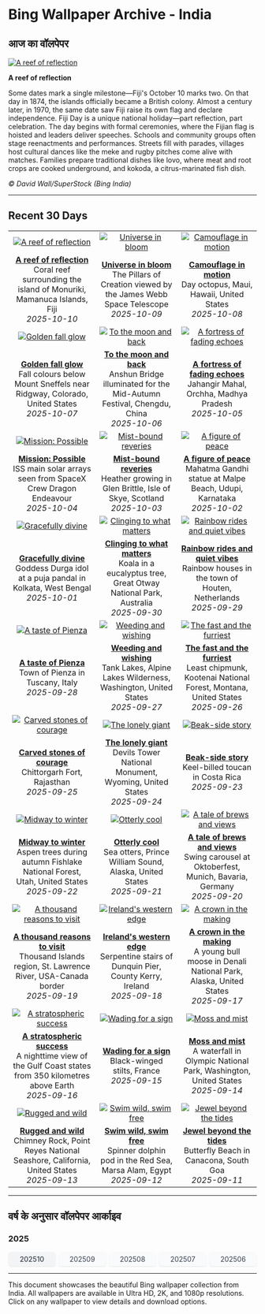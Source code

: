 # Bing Wallpaper Archive - India

## आज का वॉलपेपर

[![A reef of reflection](https://www.bing.com/th?id=OHR.MonurikiFiji_EN-IN0435648198_UHD.jpg&pid=hp&w=2560)](https://bing.codexun.com/in/detail/20251010)

**A reef of reflection**

Some dates mark a single milestone—Fiji's October 10 marks two. On that day in 1874, the islands officially became a British colony. Almost a century later, in 1970, the same date saw Fiji raise its own flag and declare independence. Fiji Day is a unique national holiday—part reflection, part celebration. The day begins with formal ceremonies, where the Fijian flag is hoisted and leaders deliver speeches. Schools and community groups often stage reenactments and performances. Streets fill with parades, villages host cultural dances like the meke and rugby pitches come alive with matches. Families prepare traditional dishes like lovo, where meat and root crops are cooked underground, and kokoda, a citrus-marinated fish dish.

*© David Wall/SuperStock (Bing India)*

---

## Recent 30 Days

| | | |
|:---:|:---:|:---:|
| [![A reef of reflection](https://www.bing.com/th?id=OHR.MonurikiFiji_EN-IN0435648198_UHD.jpg&pid=hp&w=2560)](https://bing.codexun.com/in/detail/20251010) | [![Universe in bloom](https://www.bing.com/th?id=OHR.WebbPillars_EN-IN0244722774_UHD.jpg&pid=hp&w=2560)](https://bing.codexun.com/in/detail/20251009) | [![Camouflage in motion](https://www.bing.com/th?id=OHR.OctopusCyanea_EN-IN9999645050_UHD.jpg&pid=hp&w=2560)](https://bing.codexun.com/in/detail/20251008) | 
| **[A reef of reflection](https://bing.codexun.com/in/detail/20251010)**<br>Coral reef surrounding the island of Monuriki, Mamanuca Islands, Fiji<br>*2025-10-10* | **[Universe in bloom](https://bing.codexun.com/in/detail/20251009)**<br>The Pillars of Creation viewed by the James Webb Space Telescope<br>*2025-10-09* | **[Camouflage in motion](https://bing.codexun.com/in/detail/20251008)**<br>Day octopus, Maui, Hawaii, United States<br>*2025-10-08* | 
| [![Golden fall glow](https://www.bing.com/th?id=OHR.RidgwayAspens_EN-IN9829823825_UHD.jpg&pid=hp&w=2560)](https://bing.codexun.com/in/detail/20251007) | [![To the moon and back](https://www.bing.com/th?id=OHR.AnshunBridge_EN-IN9593478408_UHD.jpg&pid=hp&w=2560)](https://bing.codexun.com/in/detail/20251006) | [![A fortress of fading echoes](https://www.bing.com/th?id=OHR.JahangirMahal_EN-IN7628563681_UHD.jpg&pid=hp&w=2560)](https://bing.codexun.com/in/detail/20251005) | 
| **[Golden fall glow](https://bing.codexun.com/in/detail/20251007)**<br>Fall colours below Mount Sneffels near Ridgway, Colorado, United States<br>*2025-10-07* | **[To the moon and back](https://bing.codexun.com/in/detail/20251006)**<br>Anshun Bridge illuminated for the Mid-Autumn Festival, Chengdu, China<br>*2025-10-06* | **[A fortress of fading echoes](https://bing.codexun.com/in/detail/20251005)**<br>Jahangir Mahal, Orchha, Madhya Pradesh<br>*2025-10-05* | 
| [![Mission: Possible](https://www.bing.com/th?id=OHR.DragonEndeavour_EN-IN9334573576_UHD.jpg&pid=hp&w=2560)](https://bing.codexun.com/in/detail/20251004) | [![Mist-bound reveries](https://www.bing.com/th?id=OHR.SkyeHeather_EN-IN2826518684_UHD.jpg&pid=hp&w=2560)](https://bing.codexun.com/in/detail/20251003) | [![A figure of peace](https://www.bing.com/th?id=OHR.StatueGandhi_EN-IN4485364887_UHD.jpg&pid=hp&w=2560)](https://bing.codexun.com/in/detail/20251002) | 
| **[Mission: Possible](https://bing.codexun.com/in/detail/20251004)**<br>ISS main solar arrays seen from SpaceX Crew Dragon Endeavour<br>*2025-10-04* | **[Mist-bound reveries](https://bing.codexun.com/in/detail/20251003)**<br>Heather growing in Glen Brittle, Isle of Skye, Scotland<br>*2025-10-03* | **[A figure of peace](https://bing.codexun.com/in/detail/20251002)**<br>Mahatma Gandhi statue at Malpe Beach, Udupi, Karnataka<br>*2025-10-02* | 
| [![Gracefully divine](https://www.bing.com/th?id=OHR.GoddessDurga2025_EN-IN4254679403_UHD.jpg&pid=hp&w=2560)](https://bing.codexun.com/in/detail/20251001) | [![Clinging to what matters](https://www.bing.com/th?id=OHR.EucalyptusKoala_EN-IN3734256942_UHD.jpg&pid=hp&w=2560)](https://bing.codexun.com/in/detail/20250930) | [![Rainbow rides and quiet vibes](https://www.bing.com/th?id=OHR.HoutenHouses_EN-IN3573740286_UHD.jpg&pid=hp&w=2560)](https://bing.codexun.com/in/detail/20250929) | 
| **[Gracefully divine](https://bing.codexun.com/in/detail/20251001)**<br>Goddess Durga idol at a puja pandal in Kolkata, West Bengal<br>*2025-10-01* | **[Clinging to what matters](https://bing.codexun.com/in/detail/20250930)**<br>Koala in a eucalyptus tree, Great Otway National Park, Australia<br>*2025-09-30* | **[Rainbow rides and quiet vibes](https://bing.codexun.com/in/detail/20250929)**<br>Rainbow houses in the town of Houten, Netherlands<br>*2025-09-29* | 
| [![A taste of Pienza](https://www.bing.com/th?id=OHR.PienzaItaly_EN-IN3424027062_UHD.jpg&pid=hp&w=2560)](https://bing.codexun.com/in/detail/20250928) | [![Weeding and wishing](https://www.bing.com/th?id=OHR.TankLakes_EN-IN3018873170_UHD.jpg&pid=hp&w=2560)](https://bing.codexun.com/in/detail/20250927) | [![The fast and the furriest](https://www.bing.com/th?id=OHR.AutumnChipmunk_EN-IN2843120599_UHD.jpg&pid=hp&w=2560)](https://bing.codexun.com/in/detail/20250926) | 
| **[A taste of Pienza](https://bing.codexun.com/in/detail/20250928)**<br>Town of Pienza in Tuscany, Italy<br>*2025-09-28* | **[Weeding and wishing](https://bing.codexun.com/in/detail/20250927)**<br>Tank Lakes, Alpine Lakes Wilderness, Washington, United States<br>*2025-09-27* | **[The fast and the furriest](https://bing.codexun.com/in/detail/20250926)**<br>Least chipmunk, Kootenai National Forest, Montana, United States<br>*2025-09-26* | 
| [![Carved stones of courage](https://www.bing.com/th?id=OHR.FortChittorgarh_EN-IN2683894887_UHD.jpg&pid=hp&w=2560)](https://bing.codexun.com/in/detail/20250925) | [![The lonely giant](https://www.bing.com/th?id=OHR.BearLodge_EN-IN2528556725_UHD.jpg&pid=hp&w=2560)](https://bing.codexun.com/in/detail/20250924) | [![Beak-side story](https://www.bing.com/th?id=OHR.ToucanForest_EN-IN2300582458_UHD.jpg&pid=hp&w=2560)](https://bing.codexun.com/in/detail/20250923) | 
| **[Carved stones of courage](https://bing.codexun.com/in/detail/20250925)**<br>Chittorgarh Fort, Rajasthan<br>*2025-09-25* | **[The lonely giant](https://bing.codexun.com/in/detail/20250924)**<br>Devils Tower National Monument, Wyoming, United States<br>*2025-09-24* | **[Beak-side story](https://bing.codexun.com/in/detail/20250923)**<br>Keel-billed toucan in Costa Rica<br>*2025-09-23* | 
| [![Midway to winter](https://www.bing.com/th?id=OHR.AspenEquinox_EN-IN2120497410_UHD.jpg&pid=hp&w=2560)](https://bing.codexun.com/in/detail/20250922) | [![Otterly cool](https://www.bing.com/th?id=OHR.IceOtters_EN-IN7472097384_UHD.jpg&pid=hp&w=2560)](https://bing.codexun.com/in/detail/20250921) | [![A tale of brews and views](https://www.bing.com/th?id=OHR.OktoberfestSwing_EN-IN7246404187_UHD.jpg&pid=hp&w=2560)](https://bing.codexun.com/in/detail/20250920) | 
| **[Midway to winter](https://bing.codexun.com/in/detail/20250922)**<br>Aspen trees during autumn Fishlake National Forest, Utah, United States<br>*2025-09-22* | **[Otterly cool](https://bing.codexun.com/in/detail/20250921)**<br>Sea otters, Prince William Sound, Alaska, United States<br>*2025-09-21* | **[A tale of brews and views](https://bing.codexun.com/in/detail/20250920)**<br>Swing carousel at Oktoberfest, Munich, Bavaria, Germany<br>*2025-09-20* | 
| [![A thousand reasons to visit](https://www.bing.com/th?id=OHR.ThousandIslands_EN-IN6967814594_UHD.jpg&pid=hp&w=2560)](https://bing.codexun.com/in/detail/20250919) | [![Ireland's western edge](https://www.bing.com/th?id=OHR.DunquinIreland_EN-IN2211431419_UHD.jpg&pid=hp&w=2560)](https://bing.codexun.com/in/detail/20250918) | [![A crown in the making](https://www.bing.com/th?id=OHR.YoungMoose_EN-IN1905120338_UHD.jpg&pid=hp&w=2560)](https://bing.codexun.com/in/detail/20250917) | 
| **[A thousand reasons to visit](https://bing.codexun.com/in/detail/20250919)**<br>Thousand Islands region, St. Lawrence River, USA-Canada border<br>*2025-09-19* | **[Ireland's western edge](https://bing.codexun.com/in/detail/20250918)**<br>Serpentine stairs of Dunquin Pier, County Kerry, Ireland<br>*2025-09-18* | **[A crown in the making](https://bing.codexun.com/in/detail/20250917)**<br>A young bull moose in Denali National Park, Alaska, United States<br>*2025-09-17* | 
| [![A stratospheric success](https://www.bing.com/th?id=OHR.OzoneEarth_EN-IN1801873889_UHD.jpg&pid=hp&w=2560)](https://bing.codexun.com/in/detail/20250916) | [![Wading for a sign](https://www.bing.com/th?id=OHR.Echasse_EN-IN1542383073_UHD.jpg&pid=hp&w=2560)](https://bing.codexun.com/in/detail/20250915) | [![Moss and mist](https://www.bing.com/th?id=OHR.HohWaterfall_EN-IN1403285660_UHD.jpg&pid=hp&w=2560)](https://bing.codexun.com/in/detail/20250914) | 
| **[A stratospheric success](https://bing.codexun.com/in/detail/20250916)**<br>A nighttime view of the Gulf Coast states from 350 kilometres above Earth<br>*2025-09-16* | **[Wading for a sign](https://bing.codexun.com/in/detail/20250915)**<br>Black-winged stilts, France<br>*2025-09-15* | **[Moss and mist](https://bing.codexun.com/in/detail/20250914)**<br>A waterfall in Olympic National Park, Washington, United States<br>*2025-09-14* | 
| [![Rugged and wild](https://www.bing.com/th?id=OHR.PointReyesSeashore_EN-IN1229615007_UHD.jpg&pid=hp&w=2560)](https://bing.codexun.com/in/detail/20250913) | [![Swim wild, swim free](https://www.bing.com/th?id=OHR.SpinnerDolphins_EN-IN0873508505_UHD.jpg&pid=hp&w=2560)](https://bing.codexun.com/in/detail/20250912) | [![Jewel beyond the tides](https://www.bing.com/th?id=OHR.ButterflyBeach_EN-IN0695823552_UHD.jpg&pid=hp&w=2560)](https://bing.codexun.com/in/detail/20250911) | 
| **[Rugged and wild](https://bing.codexun.com/in/detail/20250913)**<br>Chimney Rock, Point Reyes National Seashore, California, United States<br>*2025-09-13* | **[Swim wild, swim free](https://bing.codexun.com/in/detail/20250912)**<br>Spinner dolphin pod in the Red Sea, Marsa Alam, Egypt<br>*2025-09-12* | **[Jewel beyond the tides](https://bing.codexun.com/in/detail/20250911)**<br>Butterfly Beach in Canacona, South Goa<br>*2025-09-11* | 


---

## वर्ष के अनुसार वॉलपेपर आर्काइव

### 2025
<div style="display: grid; grid-template-columns: repeat(auto-fit, minmax(80px, 1fr)); gap: 6px; margin: 12px 0;">
<a href="https://bing.codexun.com/in/archive/202510" style="padding: 6px 12px; font-size: 14px; border-radius: 6px; box-shadow: 0 1px 2px rgba(0,0,0,0.1); background-color: #f3f4f6; color: #374151; text-decoration: none; text-align: center; transition: background-color 0.2s ease; font-weight: 500;">202510</a>
<a href="https://bing.codexun.com/in/archive/202509" style="padding: 6px 12px; font-size: 14px; border-radius: 6px; box-shadow: 0 1px 2px rgba(0,0,0,0.1); background-color: #f9fafb; color: #374151; text-decoration: none; text-align: center; transition: background-color 0.2s ease;">202509</a>
<a href="https://bing.codexun.com/in/archive/202508" style="padding: 6px 12px; font-size: 14px; border-radius: 6px; box-shadow: 0 1px 2px rgba(0,0,0,0.1); background-color: #f9fafb; color: #374151; text-decoration: none; text-align: center; transition: background-color 0.2s ease;">202508</a>
<a href="https://bing.codexun.com/in/archive/202507" style="padding: 6px 12px; font-size: 14px; border-radius: 6px; box-shadow: 0 1px 2px rgba(0,0,0,0.1); background-color: #f9fafb; color: #374151; text-decoration: none; text-align: center; transition: background-color 0.2s ease;">202507</a>
<a href="https://bing.codexun.com/in/archive/202506" style="padding: 6px 12px; font-size: 14px; border-radius: 6px; box-shadow: 0 1px 2px rgba(0,0,0,0.1); background-color: #f9fafb; color: #374151; text-decoration: none; text-align: center; transition: background-color 0.2s ease;">202506</a>
</div>



---

This document showcases the beautiful Bing wallpaper collection from India. All wallpapers are available in Ultra HD, 2K, and 1080p resolutions. Click on any wallpaper to view details and download options.
